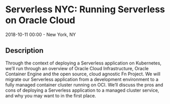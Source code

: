 # Serverless NYC: Running Serverless on Oracle Cloud

2018-10-11 00:00  - New York, NY

## Description

Through the context of deploying a Serverless application on Kubernetes, we’ll run through an overview of Oracle Cloud Infrastructure, Oracle Container Engine and the open source, cloud agnostic Fn Project. We will migrate our Serverless application from a development environment to a fully managed container cluster running on OCI. We’ll discuss the pros and cons of deploying a Serverless application to a managed cluster service, and why you may want to in the first place.

